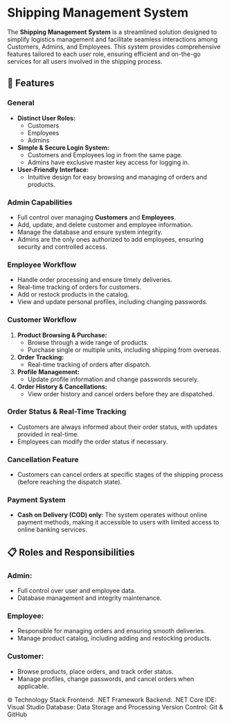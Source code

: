 # Shipping Management System

The **Shipping Management System** is a streamlined solution designed to simplify logistics management and facilitate seamless interactions among Customers, Admins, and Employees. This system provides comprehensive features tailored to each user role, ensuring efficient and on-the-go services for all users involved in the shipping process.

## 🚀 Features

### General
- **Distinct User Roles:** 
  - Customers
  - Employees
  - Admins
- **Simple & Secure Login System:**
  - Customers and Employees log in from the same page.
  - Admins have exclusive master key access for logging in.
- **User-Friendly Interface:** 
  - Intuitive design for easy browsing and managing of orders and products.

### Admin Capabilities
- Full control over managing **Customers** and **Employees**.
- Add, update, and delete customer and employee information.
- Manage the database and ensure system integrity.
- Admins are the only ones authorized to add employees, ensuring security and controlled access.

### Employee Workflow
- Handle order processing and ensure timely deliveries.
- Real-time tracking of orders for customers.
- Add or restock products in the catalog.
- View and update personal profiles, including changing passwords.

### Customer Workflow
1. **Product Browsing & Purchase:**
   - Browse through a wide range of products.
   - Purchase single or multiple units, including shipping from overseas.
2. **Order Tracking:**
   - Real-time tracking of orders after dispatch.
3. **Profile Management:**
   - Update profile information and change passwords securely.
4. **Order History & Cancellations:**
   - View order history and cancel orders before they are dispatched.

### Order Status & Real-Time Tracking
- Customers are always informed about their order status, with updates provided in real-time.
- Employees can modify the order status if necessary.

### Cancellation Feature
- Customers can cancel orders at specific stages of the shipping process (before reaching the dispatch state).

### Payment System
- **Cash on Delivery (COD) only**: The system operates without online payment methods, making it accessible to users with limited access to online banking services.

## 📋 Roles and Responsibilities

### Admin:
- Full control over user and employee data.
- Database management and integrity maintenance.
  
### Employee:
- Responsible for managing orders and ensuring smooth deliveries.
- Manage product catalog, including adding and restocking products.

### Customer:
- Browse products, place orders, and track order status.
- Manage profiles, change passwords, and cancel orders when applicable.

⚙️ Technology Stack
Frontend: .NET Framework
Backend: .NET Core
IDE: Visual Studio
Database: Data Storage and Processing
Version Control: Git & GitHub
